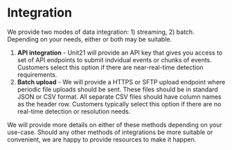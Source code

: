 # Integration

We provide two modes of data integration: 1) streaming, 2) batch. Depending on your needs, either or both may be suitable.

1. **API integration** - Unit21 will provide an API key that gives you access to set of API endpoints to submit indvidual events or chunks of events. Customers select this option if there are near-real-time detection requirements.
2. **Batch upload** - We will provide a HTTPS or SFTP upload endpoint where periodic file uploads should be sent. These files should be in standard JSON or CSV format. All separate CSV files should have column names as the header row. Customers typically select this option if there are no real-time detection or resolution needs.

We will provide more details on either of these methods depending on your use-case. Should any other methods of integrations be more suitable or convenient, we are happy to provide resources to make it happen.
